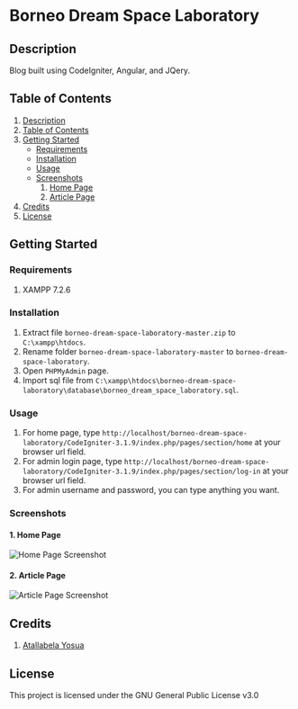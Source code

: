 # Borneo Dream Space Laboratory

## Description

Blog built using CodeIgniter, Angular, and JQery.

## Table of Contents

1. [Description](#description)
2. [Table of Contents](#table-of-contents)
3. [Getting Started](#getting-started)
   - [Requirements](#Requirements)
   - [Installation](#installation)
   - [Usage](#usage)
   - [Screenshots](#screenshots)
     1. [Home Page](#1-home-page)
     2. [Article Page](#2-article-page)
4. [Credits](#credits)
5. [License](#license)

## Getting Started

### Requirements

1. XAMPP 7.2.6

### Installation

1. Extract file ```borneo-dream-space-laboratory-master.zip``` to ```C:\xampp\htdocs```.
2. Rename folder ```borneo-dream-space-laboratory-master``` to ```borneo-dream-space-laboratory```.
3. Open ```PHPMyAdmin``` page.
4. Import sql file from ```C:\xampp\htdocs\borneo-dream-space-laboratory\database\borneo_dream_space_laboratory.sql```.

### Usage

1. For home page, type ```http://localhost/borneo-dream-space-laboratory/CodeIgniter-3.1.9/index.php/pages/section/home``` at your browser url field.
2. For admin login page, type ```http://localhost/borneo-dream-space-laboratory/CodeIgniter-3.1.9/index.php/pages/section/log-in``` at your browser url field.
3. For admin username and password, you can type anything you want.

### Screenshots

#### 1. Home Page

![Home Page Screenshot](https://justanaivedreamer.files.wordpress.com/2019/03/home.jpg)

#### 2. Article Page

![Article Page Screenshot](https://justanaivedreamer.files.wordpress.com/2019/03/article.jpg)

## Credits

1. [Atallabela Yosua](https://github.com/a-naive-dreamer)

## License

This project is licensed under the GNU General Public License v3.0
